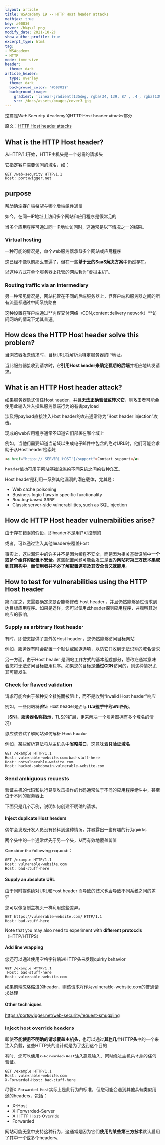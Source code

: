 ```yaml
---
layout: article
title: WSAcademy 19 -- HTTP Host header attacks
mathjax: true
key: a00030
cover: /bkgs/1.png
modify_date: 2021-10-20
show_author_profile: true
excerpt_type: html
tag: 
- WSAcademy
- HTTP
mode: immersive
header:
  theme: dark
article_header:
  type: overlay
  theme: dark
  background_color: '#203028'
  background_image:
    gradient: 'linear-gradient(135deg, rgba(34, 139, 87 , .4), rgba(139, 34, 139, .4))'
    src: /docs/assets/images/cover3.jpg
---
```


这篇是Web Security Academy的HTTP Host header attacks部分<!--more-->

原文：[HTTP Host header attacks](https://portswigger.net/web-security/host-header)

## What is the HTTP Host header?

从HTTP/1.1开始，HTTP主机头是一个必需的请求头

它指定客户端要访问的域名，如：

```http
GET /web-security HTTP/1.1
Host: portswigger.net
```

## purpose

帮助确定客户端希望与哪个后端组件通信

如今，在同一IP地址上访问多个网站和应用程序是很常见的

当多个应用程序可通过同一IP地址访问时，这通常是以下情况之一的结果。

### Virtual hosting

一种可能的情况是，单个web服务器承载多个网站或应用程序

这已经不像以前那么普遍了，但在一些**基于云的SaaS解决方案**中仍然存在。

以这种方式在单个服务器上托管的网站称为“虚拟主机”。

### Routing traffic via an intermediary

另一种常见情况是，网站托管在不同的后端服务器上，但客户端和服务器之间的所有流量都通过中间系统路由

这种设置在客户端通过**内容交付网络（CDN,content delivery network）**访问网站的情况下尤其普遍。

## How does the HTTP Host header solve this problem?

当浏览器发送请求时，目标URL将解析为特定服务器的IP地址。

当此服务器接收到请求时，它**引用Host header来确定预期的后端**并相应地转发请求。

## What is an HTTP Host header attack?

如果服务器隐式信任Host header，并且**无法正确验证或转义它**，则攻击者可能会使用此输入注入操纵服务器端行为的有害payload

涉及将payload直接注入Host header的攻击通常称为“Host header injection”攻击。

现成的web应用程序通常不知道它们部署在哪个域上

例如，当他们需要知道当前域以生成电子邮件中包含的绝对URL时，他们可能会求助于从Host header检索域

```html
<a href="https://_SERVER['HOST']/support">Contact support</a>
```

header值也可用于网站基础设施的不同系统之间的各种交互。

Host header是利用一系列其他漏洞的潜在载体，尤其是：

- Web cache poisoning
- Business logic flaws in specific functionality
- Routing-based SSRF
- Classic server-side vulnerabilities, such as SQL injection

## How do HTTP Host header vulnerabilities arise?

由于存在错误的假设，即header不是用户可控制的

或者，可以通过注入其他header来覆盖Host

事实上，这些漏洞中的许多并不是因为编程不安全，而是因为相关基础设施中**一个或多个组件的配置不安全**。这些配置问题可能会发生是**因为网站将第三方技术集成到其架构中，而使用者并不必了解配置选项及其安全含义就能用**。

## How to test for vulnerabilities using the HTTP Host header

简而言之，您需要确定您是否能够修改 Host header ，并且仍然能够通过请求到达目标应用程序。如果是这样，您可以使用此header探测应用程序，并观察其对响应的影响。

### Supply an arbitrary Host header

有时，即使您提供了意外的Host header ，您仍然能够访问目标网站

例如，服务器有时会配置一个默认或回退选项，以防它们收到无法识别的域名请求

另一方面，由于Host header 是网站工作方式的基本组成部分，篡改它通常意味着您将无法访问目标应用程序。如果您的目标是**通过CDN**访问的，则这种情况尤其可能发生

### Check for flawed validation

请求可能会由于某种安全措施而被阻止，而不是收到“Invalid Host header”响应

例如，一些网站将**验证** Host header是否与**TLS握手中的SNI匹配**。

（**SNI，服务器名称指示**，TLS的扩展，用来解决一个服务器拥有多个域名的情况）

您应该尝试了解网站如何解析 Host header

例如，某些解析算法将从主机头中**省略端口**，这意味着**只验证域名**

```http
GET /example HTTP/1.1
Host: vulnerable-website.com:bad-stuff-here
Host: notvulnerable-website.com
Host: hacked-subdomain.vulnerable-website.com
```

### Send ambiguous requests

验证主机的代码和执行易受攻击操作的代码通常位于不同的应用程序组件中，甚至位于不同的服务器上

下面只是几个示例，说明如何创建不明确的请求。

#### Inject duplicate Host headers

偶尔会发现开发人员没有预料到这种情况，并暴露出一些有趣的行为quirks

两个头中的一个通常优先于另一个头，从而有效地覆盖其值

Consider the following request:：

```http
GET /example HTTP/1.1
Host: vulnerable-website.com
Host: bad-stuff-here
```

#### Supply an absolute URL

由于同时提供绝对URL和Host header 而导致的歧义也会导致不同系统之间的差异

您可以像复制主机头一样利用这些差异。

```http
GET https://vulnerable-website.com/ HTTP/1.1
Host: bad-stuff-here
```

Note that you may also need to experiment with **different protocols**（HTTP/HTTPS）

#### Add line wrapping

您还可以通过使用空格字符缩进HTTP头来发现quirky behavior

```http
GET /example HTTP/1.1
 Host: bad-stuff-here      
Host: vulnerable-website.com
```

如果前端忽略缩进的header，则该请求将作为vulnerable-website.com的普通请求处理

#### Other techniques

https://portswigger.net/web-security/request-smuggling

### Inject host override headers

即使**不能使用不明确的请求覆盖主机头**，也可以通过**其他几个HTTP头**中的一个来注入负载，这些HTTP头的设计就是为了达到这个目的

有时，您可以使用`X-Forwarded-Host`注入恶意输入，同时绕过主机头本身的任何验证。

```http
GET /example HTTP/1.1
Host: vulnerable-website.com
X-Forwarded-Host: bad-stuff-here
```

尽管`X-Forwarded-Host`实际上是此行为的标准，但您可能会遇到其他具有类似用途的headers，包括：

- X-Host
- X-Forwarded-Server
- X-HTTP-Host-Override
- Forwarded

网站可能无意中支持这种行为，这通常是因为它们**使用的某些第三方技术**默认启用了其中一个或多个headers。